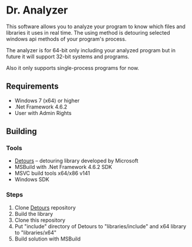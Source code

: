 # Dr. Analyzer
This software allows you to analyze your program to know which files and libraries it uses in real time. The using method is detouring selected windows api methods of your program's process.

The analyzer is for 64-bit only including your analyzed program but in future it will support 32-bit systems and programs.

Also it only supports single-process programs for now.

## Requirements
  + Windows 7 (x64) or higher
  + .Net Framework 4.6.2
  + User with Admin Rights
  
## Building
### Tools

  + [Detours](https://github.com/microsoft/detours) – detouring library developed by Microsoft
  + MSBuild with .Net Framework 4.6.2 SDK
  + MSVC build tools x64/x86 v141
  + Windows SDK

### Steps

  1) Clone [Detours](https://github.com/microsoft/detours) repository
  2) Build the library
  3) Clone this repository
  3) Put "include" directory of Detours to "libraries/include" and x64 library to "libraries/x64"
  4) Build solution with MSBuild
